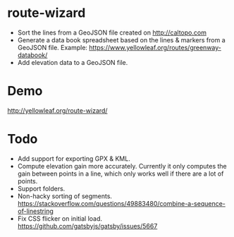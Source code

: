 # route-wizard

* Sort the lines from a GeoJSON file created on http://caltopo.com
* Generate a data book spreadsheet based on the lines & markers from a GeoJSON file.  Example: https://www.yellowleaf.org/routes/greenway-databook/
* Add elevation data to a GeoJSON file.

# Demo

http://yellowleaf.org/route-wizard/

# Todo

* Add support for exporting GPX & KML.
* Compute elevation gain more accurately.  Currently it only computes the gain between points in a line, which only works well if there are a lot of points.
* Support folders.
* Non-hacky sorting of segments. https://stackoverflow.com/questions/49883480/combine-a-sequence-of-linestring
* Fix CSS flicker on initial load. https://github.com/gatsbyjs/gatsby/issues/5667
